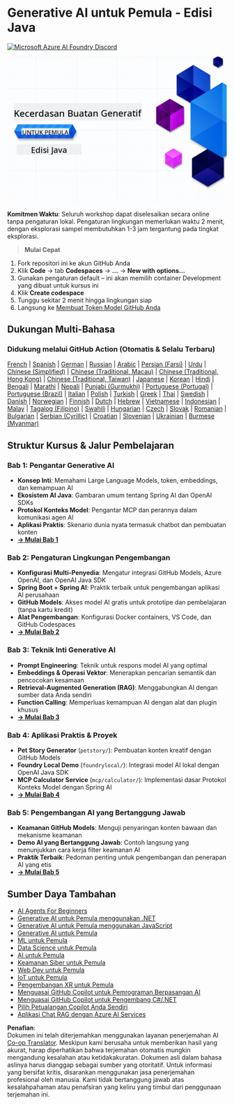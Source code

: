 <!--
CO_OP_TRANSLATOR_METADATA:
{
  "original_hash": "7216baee4139fab32d7bfa0777d75551",
  "translation_date": "2025-07-27T18:58:45+00:00",
  "source_file": "README.md",
  "language_code": "id"
}
-->
# Generative AI untuk Pemula - Edisi Java
[![Microsoft Azure AI Foundry Discord](https://dcbadge.limes.pink/api/server/ByRwuEEgH4)](https://discord.com/invite/ByRwuEEgH4)

![Generative AI untuk Pemula - Edisi Java](../../translated_images/beg-genai-series.8b48be9951cc574c25f8a3accba949bfd03c2f008e2c613283a1b47316fbee68.id.png)

**Komitmen Waktu**: Seluruh workshop dapat diselesaikan secara online tanpa pengaturan lokal. Pengaturan lingkungan memerlukan waktu 2 menit, dengan eksplorasi sampel membutuhkan 1-3 jam tergantung pada tingkat eksplorasi.

> **Mulai Cepat**

1. Fork repositori ini ke akun GitHub Anda
2. Klik **Code** → tab **Codespaces** → **...** → **New with options...**
3. Gunakan pengaturan default – ini akan memilih container Development yang dibuat untuk kursus ini
4. Klik **Create codespace**
5. Tunggu sekitar 2 menit hingga lingkungan siap
6. Langsung ke [Membuat Token Model GitHub Anda](./02-SetupDevEnvironment/README.md#step-2-create-a-github-personal-access-token)

## Dukungan Multi-Bahasa

### Didukung melalui GitHub Action (Otomatis & Selalu Terbaru)

[French](../fr/README.md) | [Spanish](../es/README.md) | [German](../de/README.md) | [Russian](../ru/README.md) | [Arabic](../ar/README.md) | [Persian (Farsi)](../fa/README.md) | [Urdu](../ur/README.md) | [Chinese (Simplified)](../zh/README.md) | [Chinese (Traditional, Macau)](../mo/README.md) | [Chinese (Traditional, Hong Kong)](../hk/README.md) | [Chinese (Traditional, Taiwan)](../tw/README.md) | [Japanese](../ja/README.md) | [Korean](../ko/README.md) | [Hindi](../hi/README.md) | [Bengali](../bn/README.md) | [Marathi](../mr/README.md) | [Nepali](../ne/README.md) | [Punjabi (Gurmukhi)](../pa/README.md) | [Portuguese (Portugal)](../pt/README.md) | [Portuguese (Brazil)](../br/README.md) | [Italian](../it/README.md) | [Polish](../pl/README.md) | [Turkish](../tr/README.md) | [Greek](../el/README.md) | [Thai](../th/README.md) | [Swedish](../sv/README.md) | [Danish](../da/README.md) | [Norwegian](../no/README.md) | [Finnish](../fi/README.md) | [Dutch](../nl/README.md) | [Hebrew](../he/README.md) | [Vietnamese](../vi/README.md) | [Indonesian](./README.md) | [Malay](../ms/README.md) | [Tagalog (Filipino)](../tl/README.md) | [Swahili](../sw/README.md) | [Hungarian](../hu/README.md) | [Czech](../cs/README.md) | [Slovak](../sk/README.md) | [Romanian](../ro/README.md) | [Bulgarian](../bg/README.md) | [Serbian (Cyrillic)](../sr/README.md) | [Croatian](../hr/README.md) | [Slovenian](../sl/README.md) | [Ukrainian](../uk/README.md) | [Burmese (Myanmar)](../my/README.md)

## Struktur Kursus & Jalur Pembelajaran

### **Bab 1: Pengantar Generative AI**
- **Konsep Inti**: Memahami Large Language Models, token, embeddings, dan kemampuan AI
- **Ekosistem AI Java**: Gambaran umum tentang Spring AI dan OpenAI SDKs
- **Protokol Konteks Model**: Pengantar MCP dan perannya dalam komunikasi agen AI
- **Aplikasi Praktis**: Skenario dunia nyata termasuk chatbot dan pembuatan konten
- **[→ Mulai Bab 1](./01-IntroToGenAI/README.md)**

### **Bab 2: Pengaturan Lingkungan Pengembangan**
- **Konfigurasi Multi-Penyedia**: Mengatur integrasi GitHub Models, Azure OpenAI, dan OpenAI Java SDK
- **Spring Boot + Spring AI**: Praktik terbaik untuk pengembangan aplikasi AI perusahaan
- **GitHub Models**: Akses model AI gratis untuk prototipe dan pembelajaran (tanpa kartu kredit)
- **Alat Pengembangan**: Konfigurasi Docker containers, VS Code, dan GitHub Codespaces
- **[→ Mulai Bab 2](./02-SetupDevEnvironment/README.md)**

### **Bab 3: Teknik Inti Generative AI**
- **Prompt Engineering**: Teknik untuk respons model AI yang optimal
- **Embeddings & Operasi Vektor**: Menerapkan pencarian semantik dan pencocokan kesamaan
- **Retrieval-Augmented Generation (RAG)**: Menggabungkan AI dengan sumber data Anda sendiri
- **Function Calling**: Memperluas kemampuan AI dengan alat dan plugin khusus
- **[→ Mulai Bab 3](./03-CoreGenerativeAITechniques/README.md)**

### **Bab 4: Aplikasi Praktis & Proyek**
- **Pet Story Generator** (`petstory/`): Pembuatan konten kreatif dengan GitHub Models
- **Foundry Local Demo** (`foundrylocal/`): Integrasi model AI lokal dengan OpenAI Java SDK
- **MCP Calculator Service** (`mcp/calculator/`): Implementasi dasar Protokol Konteks Model dengan Spring AI
- **[→ Mulai Bab 4](./04-PracticalSamples/README.md)**

### **Bab 5: Pengembangan AI yang Bertanggung Jawab**
- **Keamanan GitHub Models**: Menguji penyaringan konten bawaan dan mekanisme keamanan
- **Demo AI yang Bertanggung Jawab**: Contoh langsung yang menunjukkan cara kerja filter keamanan AI
- **Praktik Terbaik**: Pedoman penting untuk pengembangan dan penerapan AI yang etis
- **[→ Mulai Bab 5](./05-ResponsibleGenAI/README.md)**

## Sumber Daya Tambahan

- [AI Agents For Beginners](https://github.com/microsoft/ai-agents-for-beginners)
- [Generative AI untuk Pemula menggunakan .NET](https://github.com/microsoft/Generative-AI-for-beginners-dotnet)
- [Generative AI untuk Pemula menggunakan JavaScript](https://github.com/microsoft/generative-ai-with-javascript)
- [Generative AI untuk Pemula](https://github.com/microsoft/generative-ai-for-beginners)
- [ML untuk Pemula](https://aka.ms/ml-beginners)
- [Data Science untuk Pemula](https://aka.ms/datascience-beginners)
- [AI untuk Pemula](https://aka.ms/ai-beginners)
- [Keamanan Siber untuk Pemula](https://github.com/microsoft/Security-101)
- [Web Dev untuk Pemula](https://aka.ms/webdev-beginners)
- [IoT untuk Pemula](https://aka.ms/iot-beginners)
- [Pengembangan XR untuk Pemula](https://github.com/microsoft/xr-development-for-beginners)
- [Menguasai GitHub Copilot untuk Pemrograman Berpasangan AI](https://aka.ms/GitHubCopilotAI)
- [Menguasai GitHub Copilot untuk Pengembang C#/.NET](https://github.com/microsoft/mastering-github-copilot-for-dotnet-csharp-developers)
- [Pilih Petualangan Copilot Anda Sendiri](https://github.com/microsoft/CopilotAdventures)
- [Aplikasi Chat RAG dengan Azure AI Services](https://github.com/Azure-Samples/azure-search-openai-demo-java)

**Penafian**:  
Dokumen ini telah diterjemahkan menggunakan layanan penerjemahan AI [Co-op Translator](https://github.com/Azure/co-op-translator). Meskipun kami berusaha untuk memberikan hasil yang akurat, harap diperhatikan bahwa terjemahan otomatis mungkin mengandung kesalahan atau ketidakakuratan. Dokumen asli dalam bahasa aslinya harus dianggap sebagai sumber yang otoritatif. Untuk informasi yang bersifat kritis, disarankan menggunakan jasa penerjemahan profesional oleh manusia. Kami tidak bertanggung jawab atas kesalahpahaman atau penafsiran yang keliru yang timbul dari penggunaan terjemahan ini.